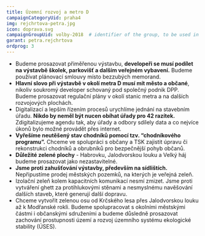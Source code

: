 ```yaml
---
title: Územní rozvoj a metro D 
campaignCategoryUid: praha4
img: rejchrtova-petra.jpg	
icon: doprava.svg
campaignGroupUid: volby-2018  # identifier of the group, to be used in program point
garant: petra.rejchrtova
ordprog: 3
---
```


* Budeme prosazovat přiměřenou výstavbu, **developeři se musí podílet na výstavbě školek, parkovišť a dalším veřejném vybavení.** Budeme používat plánovací smlouvy místo bezzubých memorand.
* **Hlavní slovo při výstavbě v okolí metra D musí mít město a občané**, nikoliv soukromý developer schovaný pod společný podnik DPP.  Budeme prosazovat regulační plány v okolí stanic metra a na dalších rozvojových plochách. 
* Digitalizací a lepším řízením procesů urychlíme jednání na stavebním úřadu. **Nikdo by neměl být nucen obíhat úřady pro 42 razítek.** Zdigitalizujeme agendu tak, aby úřady a odbory sdílely data a co nejvíce úkonů bylo možné provádět přes internet.
* **Vyřešíme neutěšený stav chodníků pomocí tzv. “chodníkového programu”.** Chceme ve spolupráci s občany a TSK zajistit úpravu či rekonstrukci chodníků a obrubníků pro bezpečnější pohyb občanů. 
* **Důležité zelené plochy** - Habrovku, Jalodvorskou louku a Velký háj budeme prosazovat jako nezastavitelné.
* **Jsme proti zahušťování výstavby, především na sídlištích.** Nepřipustíme prodej městských pozemků, na kterých je veřejná zeleň.
* Izolační zeleň kolem kapacitních komunikací nesmí zmizet. Jsme proti vytváření ghett za protihlukovými stěnami a nesmyslnému navěšování dalších staveb, které generují další dopravu.
* Chceme vytvořit zelenou osu od Krčského lesa přes Jalodvorskou louku až k Modřanské rokli. Budeme spolupracovat s okolními městskými částmi i občanskými sdruženími a budeme důsledně prosazovat zachování prostupnosti území a rozvoj územního systému ekologické stability (ÚSES).


